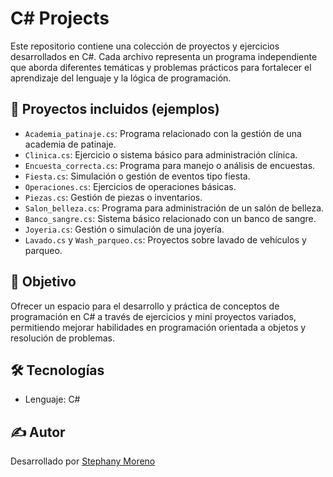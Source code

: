 # C# Projects

Este repositorio contiene una colección de proyectos y ejercicios desarrollados en C#. Cada archivo representa un programa independiente que aborda diferentes temáticas y problemas prácticos para fortalecer el aprendizaje del lenguaje y la lógica de programación.

## 📂 Proyectos incluidos (ejemplos)

- `Academia_patinaje.cs`: Programa relacionado con la gestión de una academia de patinaje.
- `Clinica.cs`: Ejercicio o sistema básico para administración clínica.
- `Encuesta_correcta.cs`: Programa para manejo o análisis de encuestas.
- `Fiesta.cs`: Simulación o gestión de eventos tipo fiesta.
- `Operaciones.cs`: Ejercicios de operaciones básicas.
- `Piezas.cs`: Gestión de piezas o inventarios.
- `Salon_belleza.cs`: Programa para administración de un salón de belleza.
- `Banco_sangre.cs`: Sistema básico relacionado con un banco de sangre.
- `Joyeria.cs`: Gestión o simulación de una joyería.
- `Lavado.cs` y `Wash_parqueo.cs`: Proyectos sobre lavado de vehículos y parqueo.

## 🚀 Objetivo

Ofrecer un espacio para el desarrollo y práctica de conceptos de programación en C# a través de ejercicios y mini proyectos variados, permitiendo mejorar habilidades en programación orientada a objetos y resolución de problemas.

## 🛠 Tecnologías

- Lenguaje: C#  

## ✍️ Autor

Desarrollado por [Stephany Moreno](https://github.com/Kanny26)

